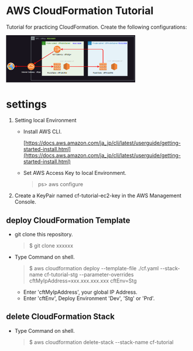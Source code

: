 # AWS CloudFormation Tutorial

Tutorial for practicing CloudFormation. Create the following configurations:

<img src="./assets/img/structure.png" width=70%/>

# settings

1. Setting local Environment

    - Install AWS CLI.

      [https://docs.aws.amazon.com/ja_jp/cli/latest/userguide/getting-started-install.html](https://docs.aws.amazon.com/ja_jp/cli/latest/userguide/getting-started-install.html)

    - Set AWS Access Key to local Environment.
      > ps> aws configure

2. Create a KeyPair named cf-tutorial-ec2-key in the AWS Management Console.

## deploy CloudFormation Template

- git clone this repository.
  > $ git clone xxxxxx

- Type Command on shell.  
  > $ aws cloudformation deploy --template-file ./cf.yaml --stack-name cf-tutorial-stg --parameter-overrides cftMyIpAddress=xxx.xxx.xxx.xxx cftEnv=Stg
  - Enter 'cftMyIpAddress', your global IP Address.
  - Enter 'cftEnv', Deploy Environment 'Dev', 'Stg' or 'Prd'.

## delete CloudFormation Stack

- Type Command on shell.
  > $ aws cloudformation delete-stack --stack-name cf-tutorial


